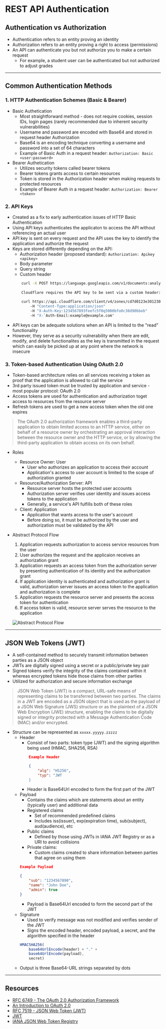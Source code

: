 # REST API Authentication
## Authentication vs Authorization
* Authentication refers to an entity proving an identity
* Authorization refers to an entity proving a right to access (permissions)
* An API can authenticate you but not authorize you to make a certain request
    * For example, a student user can be authenticated but not authorized to adjust grades

---

## Common Authentication Methods

###  1. HTTP Authentication Schemes (Basic & Bearer)
* Basic Authetication
    * Most straightforward method - does not require cookies, session IDs, login pages (rarely recommended due to inherent security vulnerabilities)
    * Username and password are encoded with Base64 and stored in request header Authorization
    * Base64 is an encoding technique converting a username and password into a set of 64 characters
    * Example of Basic Auth in a request header: `Authorization: Basic <user:password>`
* Bearer Authetication
    * Utilizes security tokens called bearer tokens
    * Bearer tokens grants access to certain resources
    * Token is stored in the Authorization header when making requests to protected resources
    * Example of Bearer Auth in a request header: `Authorization: Bearer <token>`

###  2. API Keys
* Created as a fix to early authentication issues of HTTP Basic Authentication
* Using API keys authenticates the applicaton to access the API without referencing an actual user
* API key is sent on every request and the API uses the key to identify the application and authorize the request
* Keys are stored differently depending on the API:
    * Authorization header (proposed standard): `Authorization: Apikey <apikey>`
    * Body parameter
    * Query string
    * Custom header
    ```bash
        curl -X POST https://language.googleapis.com/v1/documents:analyzeEntities?key=API_KEY
        
        Cloudflare requires the API key to be sent via a custom header:
        
        curl https://api.cloudflare.com/client/v4/zones/cd7d0123e301230df9514d 
            -H "Content-Type:application/json" 
            -H "X-Auth-Key:1234567893feefc5f0q5000bfo0c38d90bbeb" 
            -H "X-`Auth-Email:example@example.com"
    ```
* API keys can be adequate solutions when an API is limited to the "read" functionality
* However, they serve as a security vulnerability when there are edit, modify, and delete functionalites as the key is transmitted in the request which can easily be picked up at any point where the network is insecure

###  3. Token-based Authentication Using OAuth 2.0
* Token-based architecture relies on all services receiving a token as proof that the application is allowed to call the service
* 3rd party issued token must be trusted by application and service - most popular protocol: OAuth 2.0
* Access tokens are used for authentication and authorization toget access to resources from the resource server
* Refresh tokens are used to get a new access token when the old one expires
> The OAuth 2.0 authorization framework enables a third-party application to obtain limited access to an HTTP service, either on behalf of a resource owner by orchestrating an approval interaction between the resource owner and the HTTP service, or by allowing the third-party application to obtain access on its own behalf.
* Roles
    * Resource Owner: User
        * User who authorizes an application to access their account
        * Application's access to user account is limited to the scope of authorization granted
    * Resource/Authorization Server: API
        * Resource server hosts the protected user accounts
        * Authorization server verifies user identity and issues access tokens to the application
        * Generally, a service's API fulfills both of these roles
    * Client: Application
        * Application that wants access to the user's account
        * Before doing so, it must be authorized by the user and authorization must be validated by the API
* Abstract Protocol Flow
    1. Application requests authorization to access service resources from the user
    2. User authorizes the request and the applicaion receives an authorization grant
    3. Application requests an access token from the authorization server by presenting authentication of its identity and the authorization grant
    4. If application identity is authenticated and authorization grant is valid, authorization server issues an access token to the application and authorization is complete
    5. Application requests the resource server and presents the access token for authentication
    6. If access token is valid, resource server serves the resource to the application

    ![Abstract Protocol Flow](https://assets.digitalocean.com/articles/oauth/abstract_flow.png)

---

## JSON Web Tokens (JWT)
* A self-contained method to securely transmit information between parties as a JSON object
* JWTs are digitally signed using a secret or a public/private key pair
* Signed tokens verify the integrity of the claims contained within it whereas encrypted tokens hide those claims from other parties
* Utilized for authorization and secure information exchange
> JSON Web Token (JWT) is a compact, URL-safe means of representing claims to be transferred between two parties.  The claims in a JWT are encoded as a JSON object that is used as the payload of a JSON Web Signature (JWS) structure or as the plaintext of a JSON Web Encryption (JWE) structure, enabling the claims to be digitally signed or integrity protected with a Message Authentication Code (MAC) and/or encrypted.
* Structure can be represented as `xxxxx.yyyyy.zzzzz`
    * Header
        * Consist of two parts: token type (JWT) and the signing algorithm being used (HMAC, SHA256, RSA)
        ```json
            Example Header

            {
                "alg": "HS256",
                "typ": "JWT
            }
        ```
        * Header is Base64Url encoded to form the first part of the JWT
    * Payload
        * Contains the claims which are statements about an entity (typically user) and additional data
        * Registered claims
            * Set of recommended predefined claims
            * Includes iss(issuer), exp(expiration time), sub(subject), aud(audience), etc
        * Public claims
            * Defined by those using JWTs in IANA JWT Registry or as a URI to avoid collisions
        * Private claims:
            * Custom claims created to share information between parties that agree on using them
        ```json
        Example Payload

        {
            "sub": "1234567890",
            "name": "John Doe",
            "admin": true
        }   
        ```
        * Payload is Base64Url encoded to form the second part of the JWT
    * Signature
        * Used to verify message was not modified and verifies sender of the JWT
        * Signs the encoded header, encoded payload, a secret, and the algorithm specified in the header
        ```js
        HMACSHA256(
            base64UrlEncode(header) + "." +
            base64UrlEncode(payload),
            secret)
        ```
    * Output is three Base64-URL strings separated by dots

---

## Resources
* [RFC 6749 - The OAuth 2.0 Authorization Framework](https://tools.ietf.org/html/rfc6749)
* [An Introduction to OAuth 2.0](https://www.digitalocean.com/community/tutorials/an-introduction-to-oauth-2)
* [RFC 7519 - JSON Web Token (JWT)](https://tools.ietf.org/html/rfc7519)
* [JWT](https://jwt.io/)
* [IANA JSON Web Token Registry](https://www.iana.org/assignments/jwt/jwt.xhtml)

